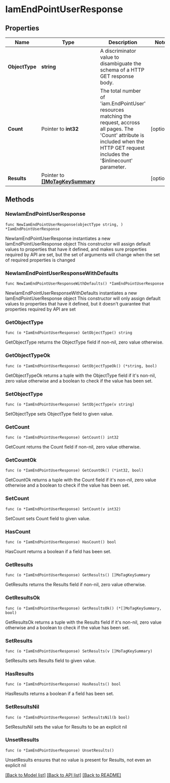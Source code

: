 # IamEndPointUserResponse

## Properties

Name | Type | Description | Notes
------------ | ------------- | ------------- | -------------
**ObjectType** | **string** | A discriminator value to disambiguate the schema of a HTTP GET response body. | 
**Count** | Pointer to **int32** | The total number of &#39;iam.EndPointUser&#39; resources matching the request, accross all pages. The &#39;Count&#39; attribute is included when the HTTP GET request includes the &#39;$inlinecount&#39; parameter. | [optional] 
**Results** | Pointer to [**[]MoTagKeySummary**](mo.TagKeySummary.md) |  | [optional] 

## Methods

### NewIamEndPointUserResponse

`func NewIamEndPointUserResponse(objectType string, ) *IamEndPointUserResponse`

NewIamEndPointUserResponse instantiates a new IamEndPointUserResponse object
This constructor will assign default values to properties that have it defined,
and makes sure properties required by API are set, but the set of arguments
will change when the set of required properties is changed

### NewIamEndPointUserResponseWithDefaults

`func NewIamEndPointUserResponseWithDefaults() *IamEndPointUserResponse`

NewIamEndPointUserResponseWithDefaults instantiates a new IamEndPointUserResponse object
This constructor will only assign default values to properties that have it defined,
but it doesn't guarantee that properties required by API are set

### GetObjectType

`func (o *IamEndPointUserResponse) GetObjectType() string`

GetObjectType returns the ObjectType field if non-nil, zero value otherwise.

### GetObjectTypeOk

`func (o *IamEndPointUserResponse) GetObjectTypeOk() (*string, bool)`

GetObjectTypeOk returns a tuple with the ObjectType field if it's non-nil, zero value otherwise
and a boolean to check if the value has been set.

### SetObjectType

`func (o *IamEndPointUserResponse) SetObjectType(v string)`

SetObjectType sets ObjectType field to given value.


### GetCount

`func (o *IamEndPointUserResponse) GetCount() int32`

GetCount returns the Count field if non-nil, zero value otherwise.

### GetCountOk

`func (o *IamEndPointUserResponse) GetCountOk() (*int32, bool)`

GetCountOk returns a tuple with the Count field if it's non-nil, zero value otherwise
and a boolean to check if the value has been set.

### SetCount

`func (o *IamEndPointUserResponse) SetCount(v int32)`

SetCount sets Count field to given value.

### HasCount

`func (o *IamEndPointUserResponse) HasCount() bool`

HasCount returns a boolean if a field has been set.

### GetResults

`func (o *IamEndPointUserResponse) GetResults() []MoTagKeySummary`

GetResults returns the Results field if non-nil, zero value otherwise.

### GetResultsOk

`func (o *IamEndPointUserResponse) GetResultsOk() (*[]MoTagKeySummary, bool)`

GetResultsOk returns a tuple with the Results field if it's non-nil, zero value otherwise
and a boolean to check if the value has been set.

### SetResults

`func (o *IamEndPointUserResponse) SetResults(v []MoTagKeySummary)`

SetResults sets Results field to given value.

### HasResults

`func (o *IamEndPointUserResponse) HasResults() bool`

HasResults returns a boolean if a field has been set.

### SetResultsNil

`func (o *IamEndPointUserResponse) SetResultsNil(b bool)`

 SetResultsNil sets the value for Results to be an explicit nil

### UnsetResults
`func (o *IamEndPointUserResponse) UnsetResults()`

UnsetResults ensures that no value is present for Results, not even an explicit nil

[[Back to Model list]](../README.md#documentation-for-models) [[Back to API list]](../README.md#documentation-for-api-endpoints) [[Back to README]](../README.md)


